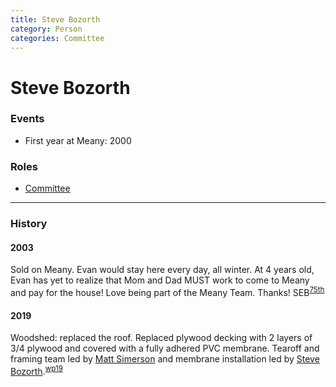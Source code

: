 ```yaml
---
title: Steve Bozorth
category: Person
categories: Committee
---
```

# Steve Bozorth
### Events
- First year at Meany: 2000

### Roles
- [Committee](Committee)

---
### History
#### 2003

Sold on Meany. Evan would stay here every day, all winter. At 4 years old, Evan has yet to realize that Mom and Dad MUST work to come to Meany and pay for the house! Love being part of the Meany Team. Thanks! SEB<sup>[75th][]</sup>

#### 2019

Woodshed: replaced the roof. Replaced plywood decking with 2 layers of 3/4 plywood and covered with a fully adhered PVC membrane. Tearoff and framing team led by [Matt Simerson](Matt-Simerson) and membrane installation led by [Steve Bozorth](Steve-Bozorth).<sup>[wp19][]</sup>

[75th]: Anniversary#75th
[wp19]: Work-Parties#2019